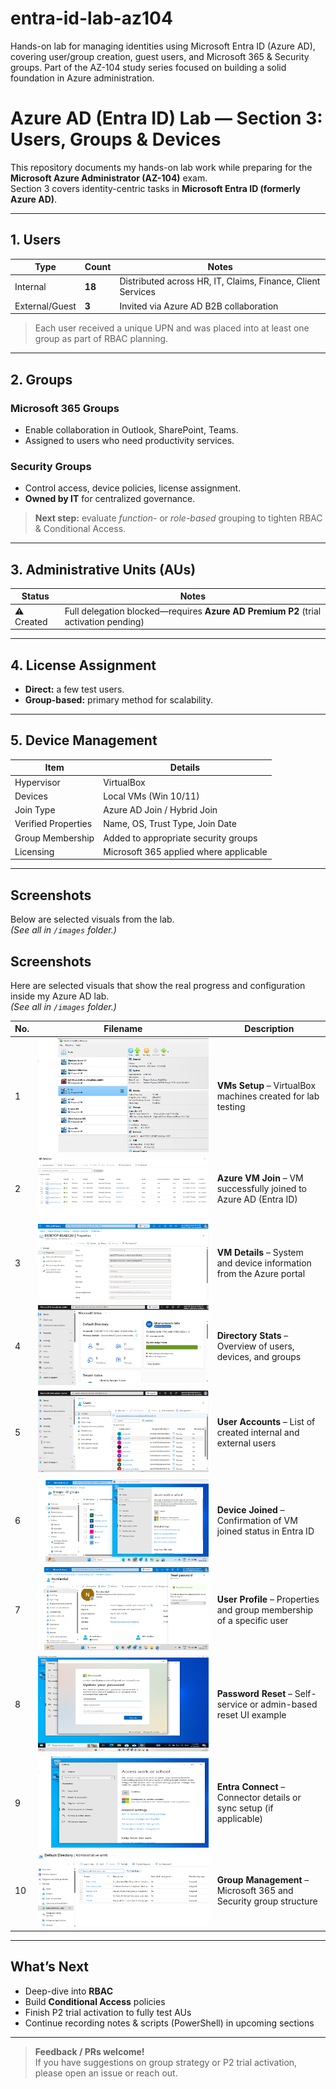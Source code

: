 # entra-id-lab-az104
Hands-on lab for managing identities using Microsoft Entra ID (Azure AD), covering user/group creation, guest users, and Microsoft 365 &amp; Security groups. Part of the AZ-104 study series focused on building a solid foundation in Azure administration.

# Azure AD (Entra ID) Lab — Section 3: Users, Groups & Devices

This repository documents my hands-on lab work while preparing for the **Microsoft Azure Administrator (AZ-104)** exam.  
Section 3 covers identity-centric tasks in **Microsoft Entra ID (formerly Azure AD)**.

---

## 1. Users

| Type | Count | Notes |
|------|-------|-------|
| Internal | **18** | Distributed across HR, IT, Claims, Finance, Client Services |
| External/Guest | **3** | Invited via Azure AD B2B collaboration |

> Each user received a unique UPN and was placed into at least one group as part of RBAC planning.

---

## 2. Groups

### Microsoft 365 Groups  
- Enable collaboration in Outlook, SharePoint, Teams.  
- Assigned to users who need productivity services.

### Security Groups  
- Control access, device policies, license assignment.  
- **Owned by IT** for centralized governance.

> **Next step:** evaluate *function-* or *role-based* grouping to tighten RBAC & Conditional Access.

---

## 3. Administrative Units (AUs)

| Status | Notes |
|--------|-------|
| ⚠️ Created | Full delegation blocked—requires **Azure AD Premium P2** (trial activation pending) |

---

## 4. License Assignment

- **Direct:** a few test users.  
- **Group-based:** primary method for scalability.

---

## 5. Device Management

| Item | Details |
|------|---------|
| Hypervisor | VirtualBox |
| Devices | Local VMs (Win 10/11) |
| Join Type | Azure AD Join / Hybrid Join |
| Verified Properties | Name, OS, Trust Type, Join Date |
| Group Membership | Added to appropriate security groups |
| Licensing | Microsoft 365 applied where applicable |

---

## Screenshots

Below are selected visuals from the lab.  
*(See all in `/images` folder.)*

## Screenshots

Here are selected visuals that show the real progress and configuration inside my Azure AD lab.  
*(See all in `/images` folder.)*

| No. | Filename         | Description |
|-----|------------------|-------------|
| 1   | ![entra-id-lab-az104](/images/1.png)  | **VMs Setup** – VirtualBox machines created for lab testing |
| 2   | ![entra-id-lab-az104](/images/2.png)    | **Azure VM Join** – VM successfully joined to Azure AD (Entra ID) |
| 3   | ![entra-id-lab-az104](/images/3.png)   | **VM Details** – System and device information from the Azure portal |
| 4   | ![entra-id-lab-az104](/images/4.png)          | **Directory Stats** – Overview of users, devices, and groups |
| 5   | ![entra-id-lab-az104](/images/5.png)          | **User Accounts** – List of created internal and external users |
| 6   | ![entra-id-lab-az104](/images/6.png)          | **Device Joined** – Confirmation of VM joined status in Entra ID |
| 7   | ![entra-id-lab-az104](/images/7.png)       | **User Profile** – Properties and group membership of a specific user |
| 8   | ![entra-id-lab-az104](/images/8.png)          | **Password Reset** – Self-service or admin-based reset UI example |
| 9   | ![entra-id-lab-az104](/images/9.png)        | **Entra Connect** – Connector details or sync setup (if applicable) |
| 10  | ![entra-id-lab-az104](/images/10.png)         | **Group Management** – Microsoft 365 and Security group structure |


---

## What’s Next

- Deep-dive into **RBAC**  
- Build **Conditional Access** policies  
- Finish P2 trial activation to fully test AUs  
- Continue recording notes & scripts (PowerShell) in upcoming sections

---

> **Feedback / PRs welcome!**  
> If you have suggestions on group strategy or P2 trial activation, please open an issue or reach out.
